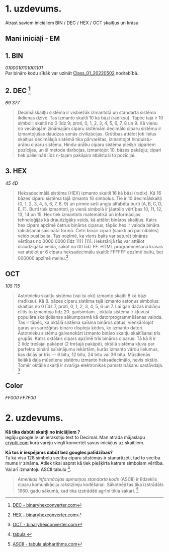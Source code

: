 # 1. uzdevums.  
Atrast saviem iniciāļiem BIN / DEC / HEX / OCT skaitļus un krāsu  

## Mani iniciāļi - **EM**   
  
## 1. BIN    
*0100010101001101*  
Par bināro kodu sīkāk var uzināt [Class_01_20220502](https://github.com/EdijsM/Dialogs_AB_js/tree/main/Class_01_20220502) nodrabībā.

## 2. DEC  [^3]
*69 377*  
> Decimālskaitļu sistēma ir visbiežāk izmantotā un standarta sistēma ikdienas dzīvē. Tas izmanto skaitli 10 kā bāzi (radiksu). Tāpēc tajā ir 10 simboli: skaitļi no 0 līdz 9; proti, 0, 1, 2, 3, 4, 5, 6, 7, 8 un 9.
>Kā vienu no vecākajām zināmajām ciparu sistēmām decimālo ciparu sistēmu ir izmantojušas daudzas senās civilizācijas. Grūtības attēlot ļoti lielus skaitļus decimālajā sistēmā tika pārvarētas, izmantojot hinduistu-arābu ciparu sistēmu. Hindu-arābu ciparu sistēma piešķir cipariem pozīcijas, un šī metode darbojas, izmantojot 10. bāzes pakāpju; cipari tiek palielināti līdz n-tajam pakāpim atbilstoši to pozīcijai.


## 3. HEX    
*45 4D*  
> Heksadecimālā sistēma (HEX) izmanto skaitli 16 kā bāzi (radix). Kā 16 bāzes ciparu sistēma tajā izmanto 16 simbolus. Tie ir 10 decimālskaitļi (0, 1, 2, 3, 4, 5, 6, 7, 8, 9) un pirmie seši angļu alfabēta burti (A, B, C, D, E, F). Burti tiek izmantoti, jo vienā simbolā ir jāattēlo vērtības 10, 11, 12, 13, 14 un 15.
> Hex tiek izmantots matemātikā un informācijas tehnoloģijās kā draudzīgāks veids, kā attēlot bināros skaitļus. Katrs hex cipars apzīmē četrus bināros ciparus; tāpēc hex ir valoda bināra rakstīšanai saīsinātā formā.
> Četri bināri cipari (saukti arī par nibbles) veido pusi baita. Tas nozīmē, ka viens baits var saturēt bināras vērtības no 0000 0000 līdz 1111 1111. Hekstārijā tās var attēlot draudzīgākā veidā, sākot no 00 līdz FF.
> HTML programmēšanā krāsas var attēlot ar 6 ciparu heksadecimālu skaitli: FFFFFF apzīmē baltu, bet 000000 apzīmē melnu.[^4]  

## OCT  
*105 115* 

>Astotnieku skaitļu sistēma (vai īsi okt) izmanto skaitli 8 kā bāzi (radiksu). Kā 8. bāzes ciparu sistēma tajā izmanto astoņus simbolus: skaitļus no 0 līdz 7, proti, 0, 1, 2, 3, 4, 5, 6 un 7. Lai gan dažas indiāņu ciltis to izmantoja līdz 20. gadsimtam. , oktālā sistēma ir kļuvusi populāra skaitļošanas sākumposmā kā datorprogrammēšanas valoda. Tas ir tāpēc, ka oktālā sistēma saīsina bināros datus, vienkāršojot garas un sarežģītas bināro displeju ķēdes, ko izmanto datori.
>Astotnieku sistēmu galvenokārt izmanto bināro skaitļu skaitīšanai trīs grupās: Katrs oktālais cipars apzīmē trīs bināros ciparus. Tā kā 8 ir 2 līdz trešajai pakāpei (2 trešajā pakāpē), oktālā sistēma kļuva par perfektu binārā saīsinājumu iekārtām, kurās izmanto vārdu lielumus, kas dalās ar trīs — 6 bitu, 12 bitu, 24 bitu vai 36 bitu. Mūsdienās lielākā daļa mūsdienu sistēmu izmanto heksadecimālo, nevis oktālo. Tomēr oktālie skaitļi ir svarīga elektronikas pamatzināšanu sastāvdaļa. [^5]

## Color  
*FF000 FF7F00*  

# 2. uzdevums.  
**Kā tika dabūti skaitļi no iniciāļiem ?**   
iegāju google.lv un ierakstiju text to Decimal. Man atrada mājaslapu [cryptii.com](https://cryptii.com/pipes/text-decimal) kurā varēju viegli konvertēt savus iniciāļus uz skaitļiem.   

**Kā tos ir iespējams dabūt bez googles palīdzības?**  
Tā kā visu 128 simbolu secība ciparu sitstēmās ir stanartizēti, tad to secība mums ir zināma.  Atliek tikai saprst kā tiek piešķirta katram simbolam vērtība.  Vai arī izmantoju ASCII tabulu [^1]. 
> *Amerikas informācijas apmaiņas standarta kods* (ASCII) ir līdzeklis ciparu komunikāciju rakstzīmju kodēšanai. Sākotnēji tas tika izstrādāts 1960. gadu sākumā, kad tika izstrādāti agrīni tīkla sakari. [^2]

  
[^1]: [ tabula ](/../main/assets/images/ascii-table-alpharithms-scaled.jpg)  
[^2]: [ASCII - tabula alpharithms.com](https://www.alpharithms.com/ascii-table-512119/)  
[^3]: [DEC - binaryhexconverter.com](https://www.binaryhexconverter.com/ascii-text-to-decimal-converter)  
[^4]: [HEX - binaryhexconverter.com](https://www.binaryhexconverter.com/ascii-text-to-hex-converter)    
[^5]: [OCT - binaryhexconverter.com](https://www.binaryhexconverter.com/binary-to-octal-converter)  